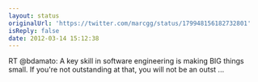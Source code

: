 ```yaml
---
layout: status
originalUrl: 'https://twitter.com/marcgg/status/179948156182732801'
isReply: false
date: 2012-03-14 15:12:38
---
```


RT @bdamato: A key skill in software engineering is making BIG things small. If you're not outstanding at that, you will not be an outst ...
